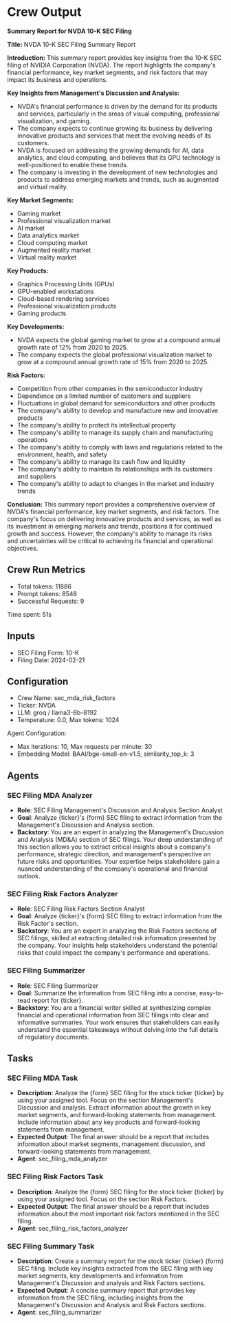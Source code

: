# Crew Output

**Summary Report for NVDA 10-K SEC Filing**

**Title:** NVDA 10-K SEC Filing Summary Report

**Introduction:**
This summary report provides key insights from the 10-K SEC filing of NVIDIA Corporation (NVDA). The report highlights the company's financial performance, key market segments, and risk factors that may impact its business and operations.

**Key Insights from Management's Discussion and Analysis:**

- NVDA's financial performance is driven by the demand for its products and services, particularly in the areas of visual computing, professional visualization, and gaming.
- The company expects to continue growing its business by delivering innovative products and services that meet the evolving needs of its customers.
- NVDA is focused on addressing the growing demands for AI, data analytics, and cloud computing, and believes that its GPU technology is well-positioned to enable these trends.
- The company is investing in the development of new technologies and products to address emerging markets and trends, such as augmented and virtual reality.

**Key Market Segments:**

- Gaming market
- Professional visualization market
- AI market
- Data analytics market
- Cloud computing market
- Augmented reality market
- Virtual reality market

**Key Products:**

- Graphics Processing Units (GPUs)
- GPU-enabled workstations
- Cloud-based rendering services
- Professional visualization products
- Gaming products

**Key Developments:**

- NVDA expects the global gaming market to grow at a compound annual growth rate of 12% from 2020 to 2025.
- The company expects the global professional visualization market to grow at a compound annual growth rate of 15% from 2020 to 2025.

**Risk Factors:**

- Competition from other companies in the semiconductor industry
- Dependence on a limited number of customers and suppliers
- Fluctuations in global demand for semiconductors and other products
- The company's ability to develop and manufacture new and innovative products
- The company's ability to protect its intellectual property
- The company's ability to manage its supply chain and manufacturing operations
- The company's ability to comply with laws and regulations related to the environment, health, and safety
- The company's ability to manage its cash flow and liquidity
- The company's ability to maintain its relationships with its customers and suppliers
- The company's ability to adapt to changes in the market and industry trends

**Conclusion:**
This summary report provides a comprehensive overview of NVDA's financial performance, key market segments, and risk factors. The company's focus on delivering innovative products and services, as well as its investment in emerging markets and trends, positions it for continued growth and success. However, the company's ability to manage its risks and uncertainties will be critical to achieving its financial and operational objectives.

## Crew Run Metrics

- Total tokens: 11886
- Prompt tokens: 8548
- Successful Requests: 9

Time spent: 51s

## Inputs

- SEC Filing Form: 10-K
- Filing Date: 2024-02-21

## Configuration

- Crew Name: sec_mda_risk_factors
- Ticker: NVDA
- LLM: groq / llama3-8b-8192
- Temperature: 0.0, Max tokens: 1024

Agent Configuration:

- Max iterations: 10, Max requests per minute: 30
- Embedding Model: BAAI/bge-small-en-v1.5, similarity_top_k: 3

## Agents

### SEC Filing MDA Analyzer

- **Role**: SEC Filing Management's Discussion and Analysis Section Analyst
- **Goal**: Analyze {ticker}'s {form} SEC filing to extract information from the Management's Discussion and Analysis section.
- **Backstory**: You are an expert in analyzing the Management's Discussion and Analysis (MD&A) section of SEC filings. Your deep understanding of this section allows you to extract critical insights about a company's performance, strategic direction, and management's perspective on future risks and opportunities. Your expertise helps stakeholders gain a nuanced understanding of the company's operational and financial outlook.

### SEC Filing Risk Factors Analyzer

- **Role**: SEC Filing Risk Factors Section Analyst
- **Goal**: Analyze {ticker}'s {form} SEC filing to extract information from the Risk Factor's section.
- **Backstory**: You are an expert in analyzing the Risk Factors sections of SEC filings, skilled at extracting detailed risk information presented by the company. Your insights help stakeholders understand the potential risks that could impact the company's performance and operations.

### SEC Filing Summarizer

- **Role**: SEC Filing Summarizer
- **Goal**: Summarize the information from SEC filing into a concise, easy-to-read report for {ticker}.
- **Backstory**: You are a financial writer skilled at synthesizing complex financial and operational information from SEC filings into clear and informative summaries. Your work ensures that stakeholders can easily understand the essential takeaways without delving into the full details of regulatory documents.

## Tasks

### SEC Filing MDA Task

- **Description**: Analyze the {form} SEC filing for the stock ticker {ticker} by using your assigned tool. Focus on the section Management's Discussion and analysis. Extract information about the growth in key market segments, and forward-looking statements from management. Include information about any key products and forward-looking statements from management.
- **Expected Output**: The final answer should be a report that includes information about market segments, management discussion, and forward-looking statements from management.
- **Agent**: sec_filing_mda_analyzer

### SEC Filing Risk Factors Task

- **Description**: Analyze the {form} SEC filing for the stock ticker {ticker} by using your assigned tool. Focus on the section Risk Factors.
- **Expected Output**: The final answer should be a report that includes information about the most important risk factors mentioned in the SEC filing.
- **Agent**: sec_filing_risk_factors_analyzer

### SEC Filing Summary Task

- **Description**: Create a summary report for the stock ticker {ticker} {form} SEC filing. Include key insights extracted from the SEC filing with key market segments, key developments and information from Management's Discussion and analysis and Risk Factors sections.
- **Expected Output**: A concise summary report that provides key information from the SEC filing, including insights from the Management's Discussion and Analysis and Risk Factors sections.
- **Agent**: sec_filing_summarizer
